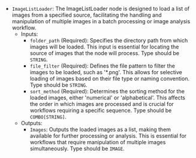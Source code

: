 - `ImageListLoader`: The ImageListLoader node is designed to load a list of images from a specified source, facilitating the handling and manipulation of multiple images in a batch processing or image analysis workflow.
    - Inputs:
        - `folder_path` (Required): Specifies the directory path from which images will be loaded. This input is essential for locating the source of images that the node will process. Type should be `STRING`.
        - `file_filter` (Required): Defines the file pattern to filter the images to be loaded, such as '*.png'. This allows for selective loading of images based on their file type or naming convention. Type should be `STRING`.
        - `sort_method` (Required): Determines the sorting method for the loaded images, either 'numerical' or 'alphabetical'. This affects the order in which images are processed and is crucial for workflows requiring a specific sequence. Type should be `COMBO[STRING]`.
    - Outputs:
        - `Images`: Outputs the loaded images as a list, making them available for further processing or analysis. This is essential for workflows that require manipulation of multiple images simultaneously. Type should be `IMAGE`.
